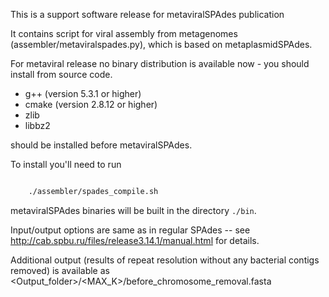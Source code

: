 This is a support software release for metaviralSPAdes publication

It contains script for viral assembly from metagenomes (assembler/metaviralspades.py), which is based on metaplasmidSPAdes.

For metaviral release no binary distribution is available now - you should install from source code. 

-   g++ (version 5.3.1 or higher)
-   cmake (version 2.8.12 or higher)
-   zlib
-   libbz2

should be installed before metaviralSPAdes.

To install you'll need to run

``` bash

    ./assembler/spades_compile.sh
```

metaviralSPAdes binaries will be built in the directory `./bin`.


Input/output options  are same as in regular SPAdes -- see http://cab.spbu.ru/files/release3.14.1/manual.html for details.


Additional output (results of repeat resolution without any bacterial contigs removed) is available as <Output_folder>/<MAX_K>/before_chromosome_removal.fasta

